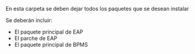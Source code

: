 En esta carpeta se deben dejar todos los paquetes que se desean instalar

Se deberán incluir:
* El paquete principal de EAP
* El parche de EAP
* El paquete principal de BPMS
